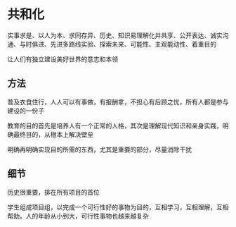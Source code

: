 # 共和化

实事求是、以人为本、求同存异、历史、知识易理解化并共享、公开表达、诚实沟通、与时俱进、先进多路线实验、探索未来、可能性、主观能动性、着重目的

让人们有独立建设美好世界的意志和本领

## 方法

普及衣食住行，人人可以有事做，有报酬拿，不担心有后顾之忧，所有人都是参与建设的一份子

教育的目的首先是培养人有一个正常的人格，其次是理解现代知识和亲身实践，明确最终目的，从根本上解决壁垒

明确再明确实现目的所需的东西，尤其是重要的部分，尽量消除干扰

## 细节

历史很重要，排在所有项目的首位

学生组成项目组，以完成一个可行性好的事物为目的，互相学习，互相理解，互相帮助。人的年龄从小到大，可行性事物也越来越复杂
